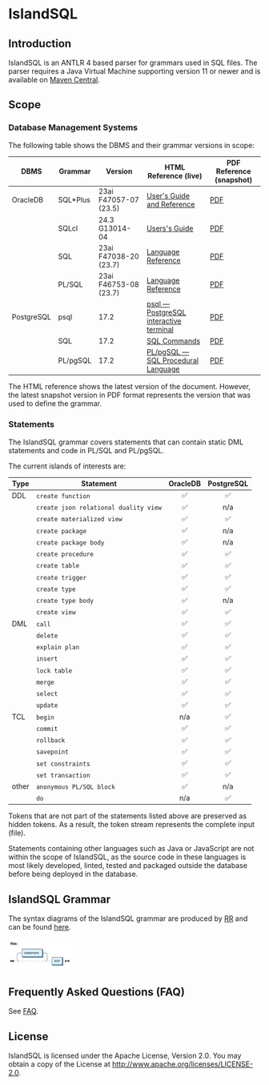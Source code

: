 # IslandSQL

## Introduction

IslandSQL is an ANTLR 4 based parser for grammars used in SQL files.
The parser requires a Java Virtual Machine supporting version 11 or newer and is available
on [Maven Central](https://central.sonatype.com/artifact/ch.islandsql/islandsql).

## Scope

### Database Management Systems

The following table shows the DBMS and their grammar versions in scope:

| DBMS       | Grammar  | Version               | HTML Reference (live)                                                                                        | PDF Reference (snapshot)                                                            |
|------------|----------|-----------------------|--------------------------------------------------------------------------------------------------------------|-------------------------------------------------------------------------------------|
| OracleDB   | SQL*Plus | 23ai F47057-07 (23.5) | [User's Guide and Reference](https://docs.oracle.com/en/database/oracle/oracle-database/23/sqpug/)           | [PDF](https://islandsql.github.io/IslandSQL/sqlplus-users-guide-and-reference.pdf)  |
|            | SQLcl    | 24.3 G13014-04        | [Users's Guide](https://docs.oracle.com/en/database/oracle/sql-developer-command-line/24.3/sqcug/index.html) | [PDF](https://islandsql.github.io/IslandSQL/oracle-sqlcl-users-guide.pdf)           |
|            | SQL      | 23ai F47038-20 (23.7) | [Language Reference](https://docs.oracle.com/en/database/oracle/oracle-database/23/sqlrf/)                   | [PDF](https://islandsql.github.io/IslandSQL/sql-language-reference.pdf)             | 
|            | PL/SQL   | 23ai F46753-08 (23.7) | [Language Reference](https://docs.oracle.com/en/database/oracle/oracle-database/23/lnpls/)                   | [PDF](https://islandsql.github.io/IslandSQL/database-pl-sql-language-reference.pdf) |
| PostgreSQL | psql     | 17.2                  | [psql — PostgreSQL interactive terminal](https://www.postgresql.org/docs/17/app-psql.html)                   | [PDF](https://islandsql.github.io/IslandSQL/postgresql.pdf)                         |
|            | SQL      | 17.2                  | [SQL Commands](https://www.postgresql.org/docs/17/sql-commands.html)                                         | [PDF](https://islandsql.github.io/IslandSQL/postgresql.pdf)                         |
|            | PL/pgSQL | 17.2                  | [PL/pgSQL — SQL Procedural Language](https://www.postgresql.org/docs/17/plpgsql.html)                        | [PDF](https://islandsql.github.io/IslandSQL/postgresql.pdf)                         |

The HTML reference shows the latest version of the document. However, the latest snapshot version in PDF format
represents the version that was used to define the grammar.

### Statements

The IslandSQL grammar covers statements that can contain static DML statements and code in PL/SQL and PL/pgSQL.

The current islands of interests are:

| Type  | Statement                             |      OracleDB      |     PostgreSQL     |
|-------|---------------------------------------|:------------------:|:------------------:|
| DDL   | `create function`                     | :white_check_mark: | :white_check_mark: |
|       | `create json relational duality view` | :white_check_mark: |        n/a         |
|       | `create materialized view`            | :white_check_mark: | :white_check_mark: |
|       | `create package`                      | :white_check_mark: |        n/a         |
|       | `create package body`                 | :white_check_mark: |        n/a         |
|       | `create procedure`                    | :white_check_mark: | :white_check_mark: |
|       | `create table`                        | :white_check_mark: | :white_check_mark: |
|       | `create trigger`                      | :white_check_mark: | :white_check_mark: |
|       | `create type`                         | :white_check_mark: | :white_check_mark: |
|       | `create type body`                    | :white_check_mark: |        n/a         |
|       | `create view`                         | :white_check_mark: | :white_check_mark: |
| DML   | `call`                                | :white_check_mark: | :white_check_mark: |
|       | `delete`                              | :white_check_mark: | :white_check_mark: |
|       | `explain plan`                        | :white_check_mark: | :white_check_mark: |
|       | `insert`                              | :white_check_mark: | :white_check_mark: |
|       | `lock table`                          | :white_check_mark: | :white_check_mark: |
|       | `merge`                               | :white_check_mark: | :white_check_mark: |
|       | `select`                              | :white_check_mark: | :white_check_mark: |
|       | `update`                              | :white_check_mark: | :white_check_mark: |
| TCL   | `begin`                               |        n/a         | :white_check_mark: |
|       | `commit`                              | :white_check_mark: | :white_check_mark: |
|       | `rollback`                            | :white_check_mark: | :white_check_mark: |
|       | `savepoint`                           | :white_check_mark: | :white_check_mark: |
|       | `set constraints`                     | :white_check_mark: | :white_check_mark: |
|       | `set transaction`                     | :white_check_mark: | :white_check_mark: |
| other | `anonymous PL/SQL block`              | :white_check_mark: |        n/a         |
|       | `do`                                  |        n/a         | :white_check_mark: |

Tokens that are not part of the statements listed above are preserved as hidden tokens. As a result, the token stream
represents the complete input (file).

Statements containing other languages such as Java or JavaScript are not within the scope of IslandSQL, as the source
code in these languages is most likely developed, linted, tested and packaged outside the database before being deployed
in the database.

## IslandSQL Grammar

The syntax diagrams of the IslandSQL grammar are produced by [RR](https://github.com/GuntherRademacher/rr)
and can be found [here](https://islandsql.github.io/IslandSQL/grammar.html).

[<img src="images/IslandSQL-file.png" alt="IslandSQL file" width="25%"/>](https://islandsql.github.io/IslandSQL/grammar.html)

## Frequently Asked Questions (FAQ)

See [FAQ](faq.md).

## License

IslandSQL is licensed under the Apache License, Version 2.0. You may obtain a copy of the License
at <http://www.apache.org/licenses/LICENSE-2.0>.
